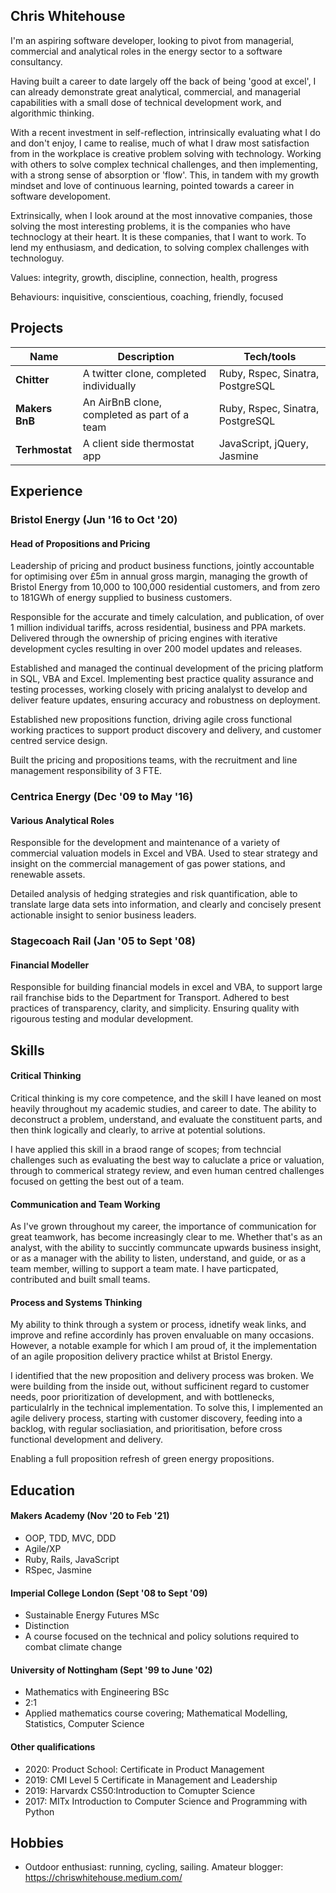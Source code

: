 ## Chris Whitehouse
I'm an aspiring software developer, looking to pivot from managerial, commercial and analytical roles in the energy sector to a software consultancy.

Having built a career to date largely off the back of being 'good at excel', I can already demonstrate great analytical, commercial, and managerial capabilities with a small dose of technical development work, and algorithmic thinking.

With a recent investment in self-reflection, intrinsically evaluating what I do and don't enjoy, I came to realise, much of what I draw most satisfaction from in the workplace is creative problem solving with technology. Working with others to solve complex technical challenges, and then implementing, with a strong sense of absorption or 'flow'. This, in tandem with my growth mindset and love of continuous learning, pointed towards a career in software developoment.

Extrinsically, when I look around at the most innovative companies, those solving the most interesting problems, it is the companies who have technoclogy at their heart. It is these companies, that I want to work. To lend my enthusiasm, and dedication, to solving complex challenges with technologuy.

Values: integrity, growth, discipline, connection, health, progress

Behaviours: inquisitive, conscientious, coaching, friendly, focused

## Projects

| Name                         | Description       | Tech/tools        |
| ---------------------------- | ----------------- | ----------------- |
| **Chitter**           | A twitter clone, completed individually| Ruby, Rspec, Sinatra, PostgreSQL |
| **Makers BnB** | An AirBnB clone, completed as part of a team | Ruby, Rspec, Sinatra, PostgreSQL |
| **Terhmostat** | A client side thermostat app | JavaScript, jQuery, Jasmine |

## Experience

### Bristol Energy (Jun '16 to Oct '20)  
#### Head of Propositions and Pricing

Leadership of pricing and product business functions, jointly accountable for optimising over £5m in annual gross margin, managing the growth of Bristol Energy from 10,000 to 100,000 residential customers, and from zero to 181GWh of energy supplied to business customers.

Responsible for the accurate and timely calculation, and publication, of over 1 million individual tariffs, across residential, business and PPA markets. Delivered through the ownership of pricing engines with iterative development cycles resulting in over 200 model updates and releases.

Established and managed the continual development of the pricing platform in SQL, VBA and Excel. Implementing best practice quality assurance and testing processes, working closely with pricing analalyst to develop and deliver feature updates, ensuring accuracy and robustness on deployment.

Established new propositions function, driving agile cross functional working practices to support product discovery and delivery, and customer centred service design.

Built the pricing and propositions teams, with the recruitment and line management responsibility of 3 FTE.

### Centrica Energy (Dec '09 to May '16)
#### Various Analytical Roles

Responsible for the development and maintenance of a variety of commercial valuation models in Excel and VBA. Used to stear strategy and insight on the commercial management of gas power stations, and renewable assets.

Detailed analysis of hedging strategies and risk quantification, able to translate large data sets into information, and clearly and concisely present actionable insight to senior business leaders.

### Stagecoach Rail (Jan '05 to Sept '08)
#### Financial Modeller

Responsible for building financial models in excel and VBA, to support large rail franchise bids to the Department for Transport. Adhered to best practices of transparency, clarity, and simplicity. Ensuring quality with rigourous testing and modular development.


## Skills

#### Critical Thinking

Critical thinking is my core competence, and the skill I have leaned on most heavily throughout my academic studies, and career to date. The ability to deconstruct a problem, understand, and evaluate the constituent parts, and then think logically and clearly, to arrive at potential solutions.

I have applied this skill in a braod range of scopes; from techncial challenges such as evaluating the best way to caluclate a price or valuation, through to commerical strategy review, and even human centred challenges focused on getting the best out of a team. 


#### Communication and Team Working

As I've grown throughout my career, the importance of communication for great teamwork, has become increasingly clear to me. Whether that's as an analyst, with the ability to succintly communcate upwards business insight, or as a manager with the ability to listen, understand, and guide, or as a team member, willing to support a team mate. I have particpated, contributed and built small teams.   

#### Process and Systems Thinking

My ability to think through a system or process, idnetify weak links, and improve and refine accordinly has proven envaluable on many occasions. However, a notable example for which I am proud of, it the implementation of an agile proposition delivery practice whilst at Bristol Energy.

I identified that the new proposition and delivery process was broken. We were building from the inside out, without sufficinent regard to customer needs, poor prioritization of development, and with bottlenecks, particulalrly in the technical implementation. To solve this, I implemented an agile delivery process, starting with customer discovery, feeding into a backlog, with regular socliasiation, and prioritisation, before cross functional development and delivery.

Enabling a full proposition refresh of green energy propositions.

## Education

#### Makers Academy (Nov '20 to Feb '21)

- OOP, TDD, MVC, DDD
- Agile/XP
- Ruby, Rails, JavaScript
- RSpec, Jasmine

#### Imperial College London (Sept '08 to Sept '09)

- Sustainable Energy Futures MSc
- Distinction
- A course focused on the technical and policy solutions required to combat climate change

#### University of Nottingham (Sept '99 to June '02)

- Mathematics with Engineering BSc
- 2:1
- Applied mathematics course covering; Mathematical Modelling, Statistics, Computer Science

#### Other qualifications

- 2020: Product School: Certificate in Product Management
- 2019: CMI Level 5 Certificate in Management and Leadership
- 2019: Harvardx CS50:Introduction to Comupter Science
- 2017: MITx Introduction to Computer Science and Programming with Python

## Hobbies

- Outdoor enthusiast: running, cycling, sailing. Amateur blogger: https://chriswhitehouse.medium.com/
